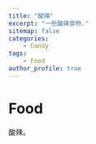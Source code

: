 ```yaml
---
title: "酸辣"
excerpt: "一些酸辣食物."
sitemap: false
categories: 
    - Candy
tags:    
    - Food
author_profile: true
---
```

# Food
酸辣。
